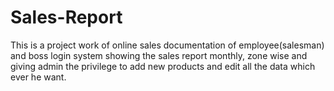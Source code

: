 # Sales-Report
This is a project work of online sales documentation of employee(salesman) and boss login system showing the sales report monthly, zone wise and giving admin the privilege to add new products and edit all the data which ever he want.


